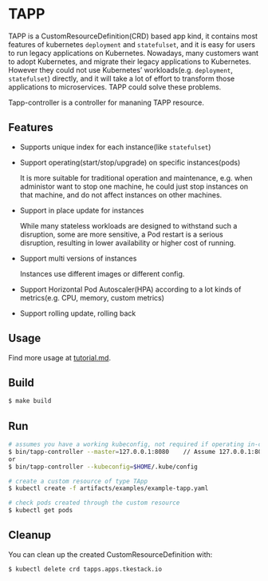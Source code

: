 # TAPP

TAPP is a CustomResourceDefinition(CRD) based app kind, it contains most features of kubernetes `deployment` and `statefulset`, and it is easy for users to run legacy applications on Kubernetes. Nowadays, many customers want to adopt Kubernetes, and migrate their legacy applications to Kubernetes. However they could not use Kubernetes’ workloads(e.g. `deployment`, `statefulset`) directly, and it will take a lot of effort to transform those applications to microservices. TAPP could solve these problems. 

Tapp-controller is a controller for mananing TAPP resource.

## Features

* Supports unique index for each instance(like `statefulset`)

* Support operating(start/stop/upgrade) on specific instances(pods)

  It is more suitable for traditional operation and maintenance, e.g. when administor want to stop one machine, he could just stop instances on that machine, and do not affect instances on other machines.

* Support in place update for instances

  While many stateless workloads are designed to withstand such a disruption, some are more sensitive, a Pod restart is a serious disruption, resulting in lower availability or higher cost of running.

* Support multi versions of instances

  Instances use different images or different config.

* Support Horizontal Pod Autoscaler(HPA) according to a lot kinds of metrics(e.g. CPU, memory, custom metrics)

* Support rolling update, rolling back

## Usage

Find more usage at [tutorial.md](doc/tutorial.md).

## Build

``` sh
$ make build
```

## Run

```sh
# assumes you have a working kubeconfig, not required if operating in-cluster
$ bin/tapp-controller --master=127.0.0.1:8080    // Assume 127.0.0.1:8080 is k8s master ip:port
or
$ bin/tapp-controller --kubeconfig=$HOME/.kube/config

# create a custom resource of type TApp
$ kubectl create -f artifacts/examples/example-tapp.yaml

# check pods created through the custom resource
$ kubectl get pods
```

## Cleanup

You can clean up the created CustomResourceDefinition with:

    $ kubectl delete crd tapps.apps.tkestack.io
